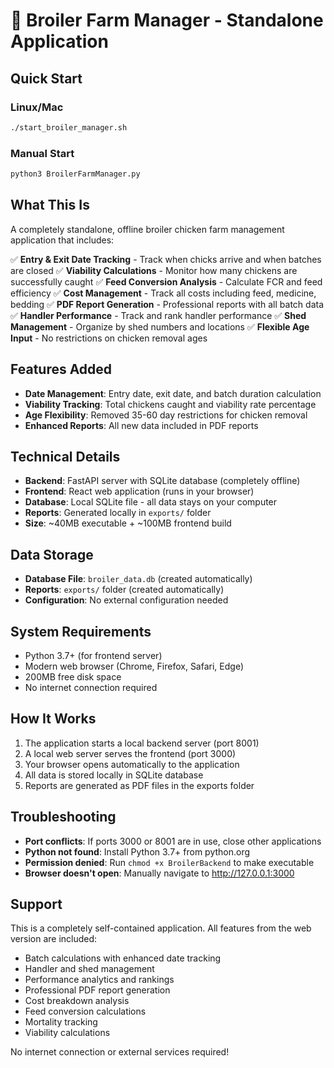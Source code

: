# 🐔 Broiler Farm Manager - Standalone Application

## Quick Start

### Linux/Mac
```bash
./start_broiler_manager.sh
```

### Manual Start
```bash
python3 BroilerFarmManager.py
```

## What This Is
A completely standalone, offline broiler chicken farm management application that includes:

✅ **Entry & Exit Date Tracking** - Track when chicks arrive and when batches are closed
✅ **Viability Calculations** - Monitor how many chickens are successfully caught
✅ **Feed Conversion Analysis** - Calculate FCR and feed efficiency
✅ **Cost Management** - Track all costs including feed, medicine, bedding
✅ **PDF Report Generation** - Professional reports with all batch data
✅ **Handler Performance** - Track and rank handler performance
✅ **Shed Management** - Organize by shed numbers and locations
✅ **Flexible Age Input** - No restrictions on chicken removal ages

## Features Added
- **Date Management**: Entry date, exit date, and batch duration calculation
- **Viability Tracking**: Total chickens caught and viability rate percentage  
- **Age Flexibility**: Removed 35-60 day restrictions for chicken removal
- **Enhanced Reports**: All new data included in PDF reports

## Technical Details
- **Backend**: FastAPI server with SQLite database (completely offline)
- **Frontend**: React web application (runs in your browser)
- **Database**: Local SQLite file - all data stays on your computer
- **Reports**: Generated locally in `exports/` folder
- **Size**: ~40MB executable + ~100MB frontend build

## Data Storage
- **Database File**: `broiler_data.db` (created automatically)
- **Reports**: `exports/` folder (created automatically)
- **Configuration**: No external configuration needed

## System Requirements
- Python 3.7+ (for frontend server)
- Modern web browser (Chrome, Firefox, Safari, Edge)
- 200MB free disk space
- No internet connection required

## How It Works
1. The application starts a local backend server (port 8001)
2. A local web server serves the frontend (port 3000)  
3. Your browser opens automatically to the application
4. All data is stored locally in SQLite database
5. Reports are generated as PDF files in the exports folder

## Troubleshooting
- **Port conflicts**: If ports 3000 or 8001 are in use, close other applications
- **Python not found**: Install Python 3.7+ from python.org
- **Permission denied**: Run `chmod +x BroilerBackend` to make executable
- **Browser doesn't open**: Manually navigate to http://127.0.0.1:3000

## Support
This is a completely self-contained application. All features from the web version are included:
- Batch calculations with enhanced date tracking
- Handler and shed management
- Performance analytics and rankings
- Professional PDF report generation
- Cost breakdown analysis
- Feed conversion calculations
- Mortality tracking
- Viability calculations

No internet connection or external services required!
